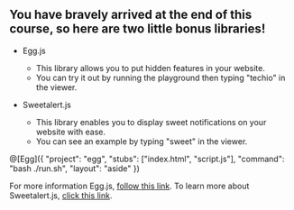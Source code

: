 ## You have bravely arrived at the end of this course, so here are two little bonus libraries!

- Egg.js

    - This library allows you to put hidden features in your website.
    - You can try it out by running the playground then typing "techio" in the viewer.

- Sweetalert.js
    - This library enables you to display sweet notifications on your website with ease.
    - You can see an example by typing "sweet" in the viewer.

@[Egg]({ "project": "egg", "stubs": ["index.html", "script.js"], "command": "bash ./run.sh", "layout": "aside" })

For more information Egg.js, [follow this link](http://thatmikeflynn.com/egg.js/). To learn more about Sweetalert.js, [click this link](http://t4t5.github.io/sweetalert/).
